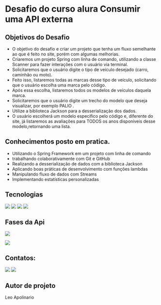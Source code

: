 

<h1> Desafio do curso alura Consumir uma API externa </h1>

<h2>Objetivos do Desafio</h2>

- O objetivo do desafio e criar um projeto que tenha um fluxo semelhante ao que é feito no site, porém com algumas melhorias.
- Criaremos um projeto Spring com linha de comando, utilizando a classe Scanner para fazer interações com o usuário via terminal.
- Solicitaremos que o usuário digite o tipo de veículo desejado (carro, caminhão ou moto).
- Feito isso, listaremos todas as marcas desse tipo de veículo, solicitando que o usuário escolha uma marca pelo código.
- Após essa escolha, listaremos todos os modelos de veículos daquela marca.
- Solicitaremos que o usuário digite um trecho do modelo que deseja visualizar, por exemplo PALIO .
- Utilize a biblioteca Jackson para a desserialização dos dados.
- O usuário escolherá um modelo específico pelo código e, diferente do site, já listaremos as avaliações para TODOS os anos disponíveis desse modelo,retornando uma lista.
  

## Conhecimentos posto em pratica.

- Utilizando o Spring Framework em um projeto com linha de comando
- trabalhando colaborativamente com Git e GitHub
- Realizando a desserialização de dados com a biblioteca Jackson
- Aplicando boas práticas de desenvolvimento com funções lambdas
- Manipulando fluxo de dados com Streams
- Implementando estatísticas personalizadas




##  Tecnologias
<div>
  <img src="https://img.shields.io/badge/Java-D14836?style=for-the-badge&logo=java&logoColor=black">
  <img src="https://img.shields.io/badge/Spring Boot-239120?&style=for-the-badge&logo=Spring-Boot&logoColor=black">
  <img src="https://img.shields.io/badge/Github-3366FF?style=for-the-badge&logo=Github&logoColor=black">
  <img src="https://img.shields.io/badge/Git-FF33FF?style=for-the-badge&logo=Git&logoColor=black">
 
  
  ## Fases da Api
</div>
<p align="right , float: right">
<img loading="lazy" src="http://img.shields.io/static/v1?label=STATUS&message=Back-End%20EM-Desenvolvimento&color=GREEN&style=for-the-badge"/>
</p>
<p align="right , float: right">
<img loading="lazy" src="http://img.shields.io/static/v1?label=STATUS&message=Front-End%20EM-Desenvolvimento&color=F7DF1E&style=for-the-badge"/>
</p>


## Contatos:

<div>
<a href = "leosantosap@outlook.com"><img loading="lazy" src="https://img.shields.io/badge/outlook-D14836?style=for-the-badge&logo=outlook&logoColor=white" target="_blank"></a>
<a href="https://www.linkedin.com/in/leobaldo-apolinario" target="_blank"><img loading="lazy" src="https://img.shields.io/badge/-LinkedIn-%230077B5?style=for-the-badge&logo=linkedin&logoColor=white" target="_blank"></a> 

</div>

## Autor de projeto

Leo Apolinario
